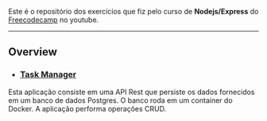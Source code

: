 Este é o repositório dos exercícios que fiz pelo curso de **Nodejs/Express** do [Freecodecamp](https://www.youtube.com/watch?v=qwfE7fSVaZM&t=327s) no youtube.

---

## Overview

- ### [Task Manager](/task-manager/) 

Esta aplicação consiste em uma API Rest que persiste os dados fornecidos em um banco de dados Postgres. O banco roda em um container do Docker. 
A aplicação performa operações CRUD.



